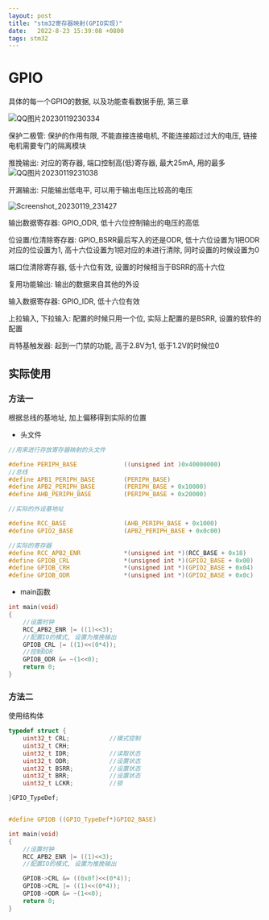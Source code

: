 ```yaml
---
layout: post
title: "stm32寄存器映射(GPIO实现)" 
date:   2022-8-23 15:39:08 +0800
tags: stm32
---
```


# GPIO

具体的每一个GPIO的数据, 以及功能查看数据手册, 第三章

![QQ图片20230119230334](https://xingqiu-tuchuang-1256524210.cos.ap-shanghai.myqcloud.com/1082/202301192304821.png)

保护二极管: 保护的作用有限, 不能直接连接电机, 不能连接超过过大的电压, 链接电机需要专门的隔离模块

推挽输出: 对应的寄存器, 端口控制高(低)寄存器, 最大25mA, 用的最多![QQ图片20230119231038](https://xingqiu-tuchuang-1256524210.cos.ap-shanghai.myqcloud.com/1082/202301192310164.png)

开漏输出: 只能输出低电平, 可以用于输出电压比较高的电压

![Screenshot_20230119_231427](https://xingqiu-tuchuang-1256524210.cos.ap-shanghai.myqcloud.com/1082/202301192315465.jpg)

输出数据寄存器: GPIO_ODR, 低十六位控制输出的电压的高低

位设置/位清除寄存器: GPIO_BSRR最后写入的还是ODR, 低十六位设置为1把ODR对应的位设置为1, 高十六位设置为1把对应的未进行清除, 同时设置的时候设置为0

端口位清除寄存器, 低十六位有效, 设置的时候相当于BSRR的高十六位

复用功能输出: 输出的数据来自其他的外设

输入数据寄存器: GPIO_IDR, 低十六位有效

上拉输入, 下拉输入: 配置的时候只用一个位, 实际上配置的是BSRR, 设置的软件的配置

肖特基触发器: 起到一门禁的功能, 高于2.8V为1, 低于1.2V的时候位0

## 实际使用

### 方法一

根据总线的基地址, 加上偏移得到实际的位置

+   头文件

```c
//用来进行存放寄存器映射的头文件

#define PERIPH_BASE				((unsigned int )0x40000000)
//总线
#define APB1_PERIPH_BASE		(PERIPH_BASE)
#define APB2_PERIPH_BASE		(PERIPH_BASE + 0x10000)
#define AHB_PERIPH_BASE			(PERIPH_BASE + 0x20000)

//实际的外设基地址

#define RCC_BASE 				(AHB_PERIPH_BASE + 0x1000)
#define GPIO2_BASE 				(APB2_PERIPH_BASE + 0x0c00)

//实际的寄存器
#define RCC_APB2_ENR 			*(unsigned int *)(RCC_BASE + 0x18)
#define GPIOB_CRL	 			*(unsigned int *)(GPIO2_BASE + 0x00)
#define GPIOB_CRH	 			*(unsigned int *)(GPIO2_BASE + 0x04)
#define GPIOB_ODR	 			*(unsigned int *)(GPIO2_BASE + 0x0c)
```

+   main函数

```c
int main(void)
{
	//设置时钟
	RCC_APB2_ENR |= ((1)<<3);
	//配置IO的模式, 设置为推挽输出
	GPIOB_CRL |= ((1)<<(0*4));
	//控制ODR
	GPIOB_ODR &= ~(1<<0);
	return 0;
}
```

### 方法二

使用结构体

```c
typedef struct {
	uint32_t CRL;			//模式控制
	uint32_t CRH;
	uint32_t IDR;			//读取状态
	uint32_t ODR;			//设置状态
	uint32_t BSRR;			//设置状态
	uint32_t BRR;			//设置状态
	uint32_t LCKR;			//锁

}GPIO_TypeDef;


#define GPIOB ((GPIO_TypeDef*)GPIO2_BASE)
```

```c
int main(void)
{
	//设置时钟
	RCC_APB2_ENR |= ((1)<<3);
	//配置IO的模式, 设置为推挽输出

	GPIOB->CRL &= ((0x0f)<<(0*4));
	GPIOB->CRL |= ((1)<<(0*4));
	GPIOB->ODR &= ~(1<<0);
	return 0;
}
```













